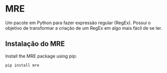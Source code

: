 # MRE
Um pacote em Python para fazer expressão regular (RegEx). Possui o objetivo de transformar a criação de um RegEx em algo mais fácil de se ler.

## Instalação do MRE

Install the MRE package using pip:

```Python
pip install mre
```
